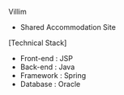 Villim
- Shared Accommodation Site

[Technical Stack]
- Front-end : JSP
- Back-end : Java
- Framework : Spring
- Database : Oracle
